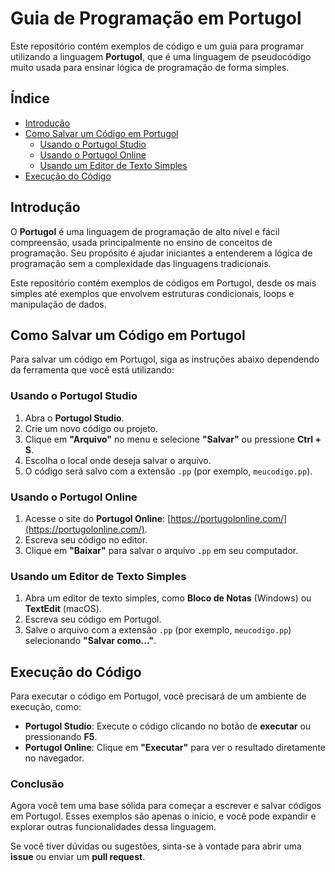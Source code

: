 # Guia de Programação em Portugol

Este repositório contém exemplos de código e um guia para programar utilizando a linguagem **Portugol**, que é uma linguagem de pseudocódigo muito usada para ensinar lógica de programação de forma simples.

## Índice

- [Introdução](#introdução)
- [Como Salvar um Código em Portugol](#como-salvar-um-código-em-portugol)
  - [Usando o Portugol Studio](#usando-o-portugol-studio)
  - [Usando o Portugol Online](#usando-o-portugol-online)
  - [Usando um Editor de Texto Simples](#usando-um-editor-de-texto-simples)
- [Execução do Código](#execução-do-código)

## Introdução

O **Portugol** é uma linguagem de programação de alto nível e fácil compreensão, usada principalmente no ensino de conceitos de programação. Seu propósito é ajudar iniciantes a entenderem a lógica de programação sem a complexidade das linguagens tradicionais.

Este repositório contém exemplos de códigos em Portugol, desde os mais simples até exemplos que envolvem estruturas condicionais, loops e manipulação de dados.

## Como Salvar um Código em Portugol

Para salvar um código em Portugol, siga as instruções abaixo dependendo da ferramenta que você está utilizando:

### Usando o Portugol Studio

1. Abra o **Portugol Studio**.
2. Crie um novo código ou projeto.
3. Clique em **"Arquivo"** no menu e selecione **"Salvar"** ou pressione **Ctrl + S**.
4. Escolha o local onde deseja salvar o arquivo.
5. O código será salvo com a extensão `.pp` (por exemplo, `meucodigo.pp`).

### Usando o Portugol Online

1. Acesse o site do **Portugol Online**: [https://portugolonline.com/](https://portugolonline.com/).
2. Escreva seu código no editor.
3. Clique em **"Baixar"** para salvar o arquivo `.pp` em seu computador.

### Usando um Editor de Texto Simples

1. Abra um editor de texto simples, como **Bloco de Notas** (Windows) ou **TextEdit** (macOS).
2. Escreva seu código em Portugol.
3. Salve o arquivo com a extensão `.pp` (por exemplo, `meucodigo.pp`) selecionando **"Salvar como..."**.

## Execução do Código

Para executar o código em Portugol, você precisará de um ambiente de execução, como:

- **Portugol Studio**: Execute o código clicando no botão de **executar** ou pressionando **F5**.
- **Portugol Online**: Clique em **"Executar"** para ver o resultado diretamente no navegador.

### Conclusão

Agora você tem uma base sólida para começar a escrever e salvar códigos em Portugol. Esses exemplos são apenas o início, e você pode expandir e explorar outras funcionalidades dessa linguagem.

Se você tiver dúvidas ou sugestões, sinta-se à vontade para abrir uma **issue** ou enviar um **pull request**.
